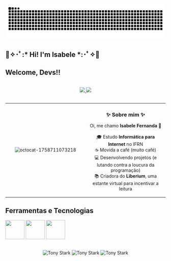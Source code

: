 

<p align="center">
    <img src="https://raw.githubusercontent.com/Isa-fee/Isa-fee/output/snake.svg" alt="Snake animation" />
</p>

## 🌸✧･ﾟ:* Hi! I'm Isabele *:･ﾟ✧🌸

## Welcome, Devs!!
<br>


<div align="center">
<a href="https://github.com/Isa-fee">
<img loading="lazy" height="180em"
     src="https://github-readme-stats.vercel.app/api/top-langs/?username=Isa-fee&layout=compact&langs_count=7&title_color=FF69B4&text_color=4B3B6C&icon_color=FF69B4&bg_color=8A79AF,DAA0F2,FDE1EB&border_color=B19CD9"/>
<img loading="lazy" height="180em"
     src="https://github-readme-stats.vercel.app/api?username=Isa-fee&show_icons=true&include_all_commits=true&count_private=true&title_color=FF69B4&text_color=4B3B6C&icon_color=FF69B4&bg_color=8A79AF,DAA0F2,FDE1EB&border_color=B19CD9"/>
</a>
</div>
<br>


<table align="center">
  <tr>
    <td  align="center">
      <img width="500" height="500" alt="octocat-1758711073218" src="https://github.com/user-attachments/assets/a04d36af-f02c-489d-8c8c-26bc18bb3b05" />
    </td>
    <td  align="center" width="50%">
      <h3>✨ Sobre mim ✨</h3>
        <p>
          Oi, me chamo <b>Isabele Fernanda</b> 👋<br><br>
          🎓 Estudo <b>Informática para Internet</b> no IFRN<br>
          ☕ Movida a café (muito café)<br>
          💻 Desenvolvendo projetos (e lutando contra a loucura da programação) <br>
          📚 Criadora do <b>Liberium</b>, uma estante virtual para incentivar a leitura
        </p>
      </p>
    </td>
  </tr>
</table>

## Ferramentas e Tecnologias

<img src="https://cdn.jsdelivr.net/gh/devicons/devicon@latest/icons/python/python-original-wordmark.svg" width="60" height="60"/> <img src="https://cdn.jsdelivr.net/gh/devicons/devicon@latest/icons/html5/html5-original-wordmark.svg" width="60" height="60"/> <img src="https://cdn.jsdelivr.net/gh/devicons/devicon@latest/icons/css3/css3-original-wordmark.svg" width="60" height="60"/>
<br>
<br>



<p align="center">
  <img src="https://github.com/user-attachments/assets/91a2894e-478d-4228-8e9d-6899fe640da8" alt="Tony Stark" width="200"/>
  <img src="https://github.com/user-attachments/assets/62ee11c0-f663-4363-a76d-ec1c65ac880e" alt="Tony Stark" width="200"/>
  <img src="https://github.com/user-attachments/assets/d315e83a-b07d-47de-bbf1-b78b3b73e858" alt="Tony Stark" width="200"/>
</p>





